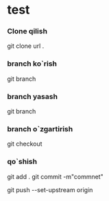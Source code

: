# test

### Clone qilish
git clone url .

### branch ko`rish
git branch

### branch yasash
git branch <nomi>

### branch o`zgartirish
git checkout <nomi>

### qo`shish
git add .
git commit -m"commnet"

git push --set-upstream origin <branch nomi>
